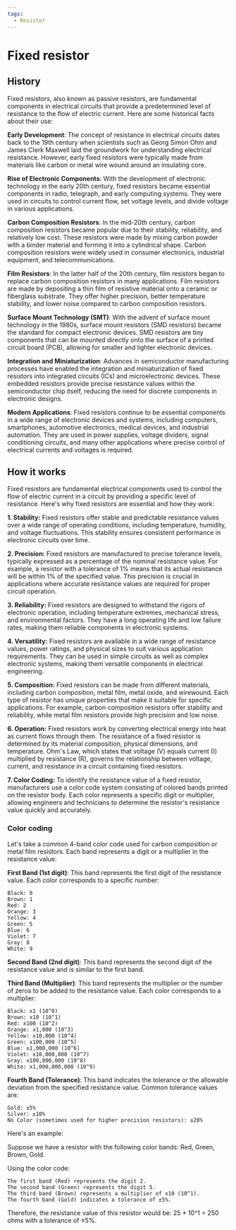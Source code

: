 ```yaml
---
tags:
  - Resistor
---
```


<head>
    <meta name="google-adsense-account" content="ca-pub-9364684337389377">
    <meta charset="UTF-8">
    <meta name="viewport" content="width=device-width, initial-scale=1.0">
    <meta name="description" content="Welcome to ac-electricity! Here you will learn more about electricity, the different components used to make an electrical circuit as well as their features and use cases.">
    <meta name="keywords" content="alexis carbillet, carbillet, electricity, capacitors, conductors, diodes, electronic, energy source, hardware, home appliances, inductors, insulators, resistors, semi-conductors">
    <meta name="author" content="Alexis Carbillet ">
</head>

# Fixed resistor

## History

Fixed resistors, also known as passive resistors, are fundamental components in electrical circuits that provide a predetermined level of resistance to the flow of electric current. Here are some historical facts about their use:

**Early Development**: The concept of resistance in electrical circuits dates back to the 19th century when scientists such as Georg Simon Ohm and James Clerk Maxwell laid the groundwork for understanding electrical resistance. However, early fixed resistors were typically made from materials like carbon or metal wire wound around an insulating core.

**Rise of Electronic Components**: With the development of electronic technology in the early 20th century, fixed resistors became essential components in radio, telegraph, and early computing systems. They were used in circuits to control current flow, set voltage levels, and divide voltage in various applications.

**Carbon Composition Resistors**: In the mid-20th century, carbon composition resistors became popular due to their stability, reliability, and relatively low cost. These resistors were made by mixing carbon powder with a binder material and forming it into a cylindrical shape. Carbon composition resistors were widely used in consumer electronics, industrial equipment, and telecommunications.

**Film Resistors**: In the latter half of the 20th century, film resistors began to replace carbon composition resistors in many applications. Film resistors are made by depositing a thin film of resistive material onto a ceramic or fiberglass substrate. They offer higher precision, better temperature stability, and lower noise compared to carbon composition resistors.

**Surface Mount Technology (SMT)**: With the advent of surface mount technology in the 1980s, surface mount resistors (SMD resistors) became the standard for compact electronic devices. SMD resistors are tiny components that can be mounted directly onto the surface of a printed circuit board (PCB), allowing for smaller and lighter electronic devices.

**Integration and Miniaturization**: Advances in semiconductor manufacturing processes have enabled the integration and miniaturization of fixed resistors into integrated circuits (ICs) and microelectronic devices. These embedded resistors provide precise resistance values within the semiconductor chip itself, reducing the need for discrete components in electronic designs.

**Modern Applications**: Fixed resistors continue to be essential components in a wide range of electronic devices and systems, including computers, smartphones, automotive electronics, medical devices, and industrial automation. They are used in power supplies, voltage dividers, signal conditioning circuits, and many other applications where precise control of electrical currents and voltages is required.

## How it works

Fixed resistors are fundamental electrical components used to control the flow of electric current in a circuit by providing a specific level of resistance. Here's why fixed resistors are essential and how they work:

**1. Stability:** Fixed resistors offer stable and predictable resistance values over a wide range of operating conditions, including temperature, humidity, and voltage fluctuations. This stability ensures consistent performance in electronic circuits over time.

**2. Precision:** Fixed resistors are manufactured to precise tolerance levels, typically expressed as a percentage of the nominal resistance value. For example, a resistor with a tolerance of 1% means that its actual resistance will be within 1% of the specified value. This precision is crucial in applications where accurate resistance values are required for proper circuit operation.

**3. Reliability:** Fixed resistors are designed to withstand the rigors of electronic operation, including temperature extremes, mechanical stress, and environmental factors. They have a long operating life and low failure rates, making them reliable components in electronic systems.

**4. Versatility:** Fixed resistors are available in a wide range of resistance values, power ratings, and physical sizes to suit various application requirements. They can be used in simple circuits as well as complex electronic systems, making them versatile components in electrical engineering.

**5. Composition:** Fixed resistors can be made from different materials, including carbon composition, metal film, metal oxide, and wirewound. Each type of resistor has unique properties that make it suitable for specific applications. For example, carbon composition resistors offer stability and reliability, while metal film resistors provide high precision and low noise.

**6. Operation:** Fixed resistors work by converting electrical energy into heat as current flows through them. The resistance of a fixed resistor is determined by its material composition, physical dimensions, and temperature. Ohm's Law, which states that voltage (V) equals current (I) multiplied by resistance (R), governs the relationship between voltage, current, and resistance in a circuit containing fixed resistors.

**7. Color Coding:** To identify the resistance value of a fixed resistor, manufacturers use a color code system consisting of colored bands printed on the resistor body. Each color represents a specific digit or multiplier, allowing engineers and technicians to determine the resistor's resistance value quickly and accurately.

### Color coding

Let's take a common 4-band color code used for carbon composition or metal film resistors. Each band represents a digit or a multiplier in the resistance value:

**First Band (1st digit)**: This band represents the first digit of the resistance value. Each color corresponds to a specific number:

    Black: 0
    Brown: 1
    Red: 2
    Orange: 3
    Yellow: 4
    Green: 5
    Blue: 6
    Violet: 7
    Gray: 8
    White: 9

**Second Band (2nd digit)**: This band represents the second digit of the resistance value and is similar to the first band.

**Third Band (Multiplier)**: This band represents the multiplier or the number of zeros to be added to the resistance value. Each color corresponds to a multiplier:

    Black: x1 (10^0)
    Brown: x10 (10^1)
    Red: x100 (10^2)
    Orange: x1,000 (10^3)
    Yellow: x10,000 (10^4)
    Green: x100,000 (10^5)
    Blue: x1,000,000 (10^6)
    Violet: x10,000,000 (10^7)
    Gray: x100,000,000 (10^8)
    White: x1,000,000,000 (10^9)

**Fourth Band (Tolerance)**: This band indicates the tolerance or the allowable deviation from the specified resistance value. Common tolerance values are:

    Gold: ±5%
    Silver: ±10%
    No Color (sometimes used for higher precision resistors): ±20%

Here's an example:

Suppose we have a resistor with the following color bands: Red, Green, Brown, Gold.

Using the color code:

    The first band (Red) represents the digit 2.
    The second band (Green) represents the digit 5.
    The third band (Brown) represents a multiplier of x10 (10^1).
    The fourth band (Gold) indicates a tolerance of ±5%.

Therefore, the resistance value of this resistor would be: 25 * 10^1 = 250 ohms with a tolerance of ±5%.